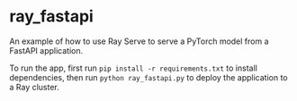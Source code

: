 # ray_fastapi
An example of how to use Ray Serve to serve a PyTorch model from a FastAPI application. 

To run the app, first run `pip install -r requirements.txt` to install dependencies, then run `python ray_fastapi.py` to deploy the application to a Ray cluster.
